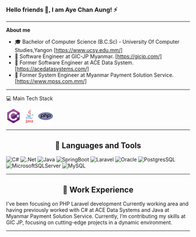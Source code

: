 ### Hello friends 👋, I am Aye Chan Aung! ⚡

---
**About me**

- 🎓 Bachelor of Computer Science (B.C.Sc) - University Of Computer Studies,Yangon [https://www.ucsy.edu.mm/]
- 💼 Software Engineer at GIC-JP Myanmar. [https://gicjp.com/]
- 💼 Former Software Engineer at ACE Data System. [https://acedatasystems.com/]
- 💼 Former System Engineer at Myanmar Payment Solution Service.[https://www.mpss.com.mm/]
  
------
💻 Main Tech Stack

<img src="https://github.com/devicons/devicon/blob/master/icons/csharp/csharp-original.svg" alt="csharp logo" width="40" height="40" /> <img src="https://github.com/devicons/devicon/blob/master/icons/java/java-original-wordmark.svg" alt="dotnet logo" width="40" height="40" /> <img src="https://github.com/devicons/devicon/blob/master/icons/php/php-original.svg" alt="JavaScript logo" width="40" height="40" /> 

------

<h2 align="center"> 🔭 Languages and Tools</h2>

![C#](https://img.shields.io/badge/c%23-%23239120.svg?style=for-the-badge&logo=c-sharp&logoColor=white)
![.Net](https://img.shields.io/badge/.NET-5C2D91?style=for-the-badge&logo=.net&logoColor=white)
![Java](https://img.shields.io/badge/Java-ED8B00?style=for-the-badge&logo=openjdk&logoColor=white)
![SpringBoot](https://img.shields.io/badge/SpringBoot-6DB33F?style=flat-square&logo=Spring&logoColor=white)
![Laravel](https://img.shields.io/badge/Laravel-v8-FF2D20?style=for-the-badge&logo=php&logoColor=white)
![Oracle](https://img.shields.io/badge/Oracle-F80000?style=for-the-badge&logo=oracle&logoColor=white)
![PostgresSQL](https://img.shields.io/badge/postgresql-4169e1?style=for-the-badge&logo=postgresql&logoColor=white)
![MicrosoftSQLServer](https://img.shields.io/badge/Microsoft%20SQL%20Sever-CC2927?style=for-the-badge&logo=microsoft%20sql%20server&logoColor=white)
![MySQL](https://img.shields.io/badge/mysql-%2300f.svg?style=for-the-badge&logo=mysql&logoColor=white)

------

<h2 align="center"> 🌱 Work Experience</h2>
 I've been focusing on PHP Laravel development Currently working area and having previously worked with C# at ACE Data Systems and Java at Myanmar Payment Solution Service. Currently, I’m contributing my skills at GIC JP, focusing on cutting-edge projects in a dynamic environment.
 
------
<!---
ayechanaung-gic/ayechanaung-gic is a ✨ special ✨ repository because its `README.md` (this file) appears on your GitHub profile.
You can click the Preview link to take a look at your changes.
--->
